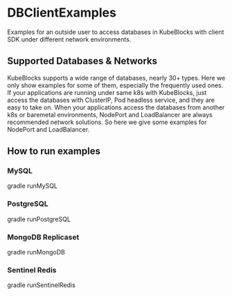 # DBClientExamples
Examples for an outside user to access databases in KubeBlocks with client SDK under different network environments.

## Supported Databases & Networks
KubeBlocks supports a wide range of databases, nearly 30+ types. 
Here we only show examples for some of them, especially the frequently used ones.
If your applications are running under same k8s with KubeBlocks, just access the databases with ClusterIP, Pod headless service, and they are easy to take on.
When your applications access the databases from another k8s or baremetal environments, NodePort and LoadBalancer are always recommended network solutions.
So here we give some examples for NodePort and LoadBalancer.

## How to run examples
### MySQL
gradle runMySQL

### PostgreSQL
gradle runPostgreSQL

### MongoDB Replicaset
gradle runMongoDB

### Sentinel Redis
gradle runSentinelRedis
